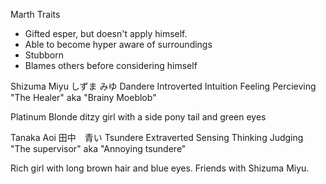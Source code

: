 Marth
Traits
  * Gifted esper, but doesn't apply himself.
  * Able to become hyper aware of surroundings
  * Stubborn
  * Blames others before considering himself


Shizuma Miyu
しずま みゆ
Dandere
Introverted Intuition Feeling Percieving "The Healer" aka "Brainy Moeblob"

Platinum Blonde ditzy girl with a side pony tail and green eyes



Tanaka Aoi
田中　青い
Tsundere
Extraverted Sensing Thinking Judging "The supervisor" aka "Annoying tsundere"


Rich girl with long brown hair and blue eyes. Friends with Shizuma Miyu.

